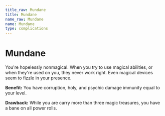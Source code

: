 ```yaml
---
title_raw: Mundane
title: Mundane
name_raw: Mundane
name: Mundane
type: complications
---
```


# Mundane

You're hopelessly nonmagical. When you try to use magical abilities, or when they're used on you, they never work right. Even magical devices seem to fizzle in your presence.

**Benefit:** You have corruption, holy, and psychic damage immunity equal to your level.

**Drawback:** While you are carry more than three magic treasures, you have a bane on all power rolls.

